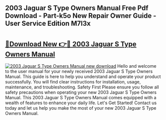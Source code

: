 ## 2003 Jaguar S Type Owners Manual Free Pdf Download - Part-k5o New Repair Owner Guide - User Service Edition M7l3x

# <h2><a href="http://bc36712.oget.top/?id=2003+Jaguar+S+Type+Owners+Manual">🔗Download New 👉🔴 2003 Jaguar S Type Owners Manual</a></h2>

[![2003 Jaguar S Type Owners Manual new download](https://i.imgur.com/5g1atiW.png)](http://bc36712.oget.top/?id=2003+Jaguar+S+Type+Owners+Manual)
Hello and welcome to the user manual for your newly received 2003 Jaguar S Type Owners Manual. This guide is here to help you understand and operate your product successfully. You will find clear instructions for installation, usage, maintenance, and troubleshooting. Safety First Please ensure you follow all safety precautions when operating your new 2003 Jaguar S Type Owners Manual. This 2003 Jaguar S Type Owners Manual comes equipped with a wealth of features to enhance your daily life. Let's Get Started! Contact us today and let us help you make the most of your new 2003 Jaguar S Type Owners Manual.
